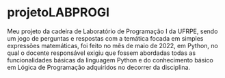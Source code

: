 # projetoLABPROGI
Meu projeto da cadeira de Laboratório de Programação I da UFRPE, sendo um jogo de perguntas e respostas com a temática focada em simples expressões matemáticas, foi feito no mês de maio de 2022, em Python, no qual o docente responsável exigiu que fossem abordadas todas as funcionalidades básicas da linguagem Python e do conhecimento básico em Lógica de Programação adquiridos no decorrer da disciplina.
